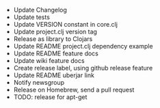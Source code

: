   * Update Changelog
  * Update tests
  * Update VERSION constant in core.clj 
  * Update project.clj version tag
  * Release as library to Clojars
  * Update README project.clj dependency example
  * Update README feature docs
  * Update wiki feature docs
  * Create release label, using github release feature
  * Update README uberjar link
  * Notify newsgroup
  * Release on Homebrew, send a pull request
  * TODO: release for apt-get
